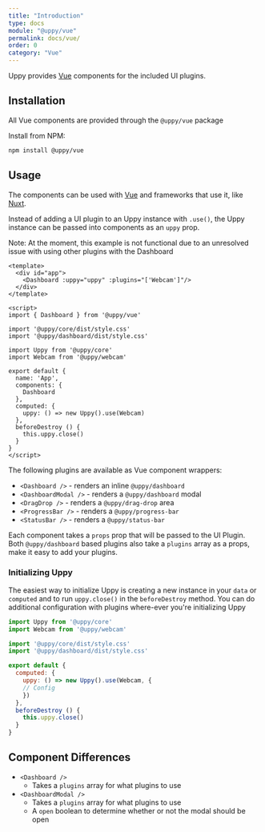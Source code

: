 ```yaml
---
title: "Introduction"
type: docs
module: "@uppy/vue"
permalink: docs/vue/
order: 0
category: "Vue"
---
```


Uppy provides [Vue][] components for the included UI plugins.

## Installation

All Vue components are provided through the `@uppy/vue` package

Install from NPM:

```sh
npm install @uppy/vue
```

## Usage

The components can be used with [Vue][] and frameworks that use it, like [Nuxt][].

Instead of adding a UI plugin to an Uppy instance with `.use()`, the Uppy instance can be passed into components as an `uppy` prop. 

Note: At the moment, this example is not functional due to an unresolved issue with using other plugins with the Dashboard

```vue
<template>
  <div id="app">
    <Dashboard :uppy="uppy" :plugins="['Webcam']"/>
  </div>
</template>

<script>
import { Dashboard } from '@uppy/vue'

import '@uppy/core/dist/style.css'
import '@uppy/dashboard/dist/style.css'

import Uppy from '@uppy/core'
import Webcam from '@uppy/webcam'

export default {
  name: 'App',
  components: {
    Dashboard
  },
  computed: {
    uppy: () => new Uppy().use(Webcam)
  },
  beforeDestroy () {
    this.uppy.close()
  }
}
</script>
```

The following plugins are available as Vue component wrappers:

 - `<Dashboard />` - renders an inline `@uppy/dashboard`
 - `<DashboardModal />` - renders a `@uppy/dashboard` modal
 - `<DragDrop />` - renders a `@uppy/drag-drop` area
 - `<ProgressBar />` - renders a `@uppy/progress-bar`
 - `<StatusBar />` - renders a `@uppy/status-bar`

Each component takes a `props` prop that will be passed to the UI Plugin. Both `@uppy/dashboard` based plugins also take a `plugins` array as a props, make it easy to add your plugins. 

### Initializing Uppy

The easiest way to initialize Uppy is creating a new instance in your `data` or `computed` and to run `uppy.close()` in the `beforeDestroy` method. You can do additional configuration with plugins where-ever you're initializing Uppy

```js
import Uppy from '@uppy/core'
import Webcam from '@uppy/webcam'

import '@uppy/core/dist/style.css'
import '@uppy/dashboard/dist/style.css'

export default {
  computed: {
    uppy: () => new Uppy().use(Webcam, {
    // Config
    })
  },
  beforeDestroy () {
    this.uppy.close()
  }
}
```

## Component Differences
- `<Dashboard />` 
  - Takes a `plugins` array for what plugins to use
- `<DashboardModal />`
  - Takes a `plugins` array for what plugins to use
  - A `open` boolean to determine whether or not the modal should be open

[Vue]: https://vuejs.org
[Nuxt]: https://nuxtjs.org
